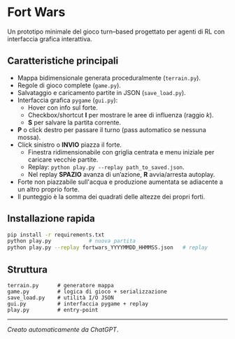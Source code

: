 
# Fort Wars

Un prototipo minimale del gioco turn–based progettato per agenti di RL con interfaccia grafica interattiva.

## Caratteristiche principali
* Mappa bidimensionale generata proceduralmente (`terrain.py`).
* Regole di gioco complete (`game.py`).
* Salvataggio e caricamento partite in JSON (`save_load.py`).
* Interfaccia grafica `pygame` (`gui.py`):
  * Hover con info sul forte.
  * Checkbox/shortcut **I** per mostrare le aree di influenza (raggio *k*).
  * **S** per salvare la partita corrente.
* **P** o click destro per passare il turno (pass automatico se nessuna mossa).
* Click sinistro o **INVIO** piazza il forte.
  * Finestra ridimensionabile con griglia centrata e menu iniziale per caricare vecchie partite.
  * Replay: `python play.py --replay path_to_saved.json`.
  * Nel replay **SPAZIO** avanza di un’azione, **R** avvia/arresta autoplay.
* Forte non piazzabile sull'acqua e produzione aumentata se adiacente a un altro proprio forte.
* Il punteggio è la somma dei quadrati delle altezze dei propri forti.

## Installazione rapida

```bash
pip install -r requirements.txt
python play.py            # nuova partita
python play.py --replay fortwars_YYYYMMDD_HHMMSS.json   # replay
```

## Struttura

```
terrain.py      # generatore mappa
game.py         # logica di gioco + serializzazione
save_load.py    # utilità I/O JSON
gui.py          # interfaccia pygame + replay
play.py         # entry‑point
```

---

*Creato automaticamente da ChatGPT*.
